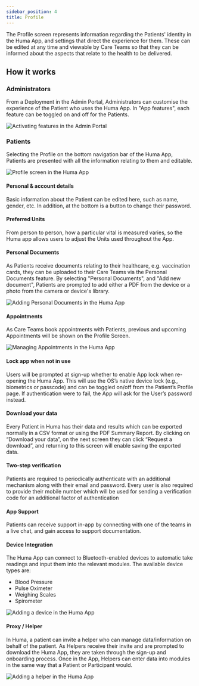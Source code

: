 ```yaml
---
sidebar_position: 4
title: Profile
---
```


The Profile screen represents information regarding the Patients' identity in the Huma App, and settings that direct the experience for them. These can be edited at any time and viewable by Care Teams so that they can be informed about the aspects that relate to the health to be delivered.

## How it works


### Administrators

From a Deployment in the Admin Portal, Administrators can customise the experience of the Patient who uses the Huma App. In "App features", each feature can be toggled on and off for the Patients.

![Activating features in the Admin Portal](./assets/ap-features.png)

### Patients

Selecting the Profile on the bottom navigation bar of the Huma App, Patients are presented with all the information relating to them and editable.

![Profile screen in the Huma App](./assets/profile.png)

#### Personal & account details

Basic information about the Patient can be edited here, such as name, gender, etc. In addition, at the bottom is a button to change their password.

#### Preferred Units

From person to person, how a particular vital is measured varies, so the Huma app allows users to adjust the Units used throughout the App.

#### Personal Documents

As Patients receive documents relating to their healthcare, e.g. vaccination cards, they can be uploaded to their Care Teams via the Personal Documents feature. By selecting "Personal Documents", and "Add new document", Patients are prompted to add either a PDF from the device or a photo from the camera or device's library.

![Adding Personal Documents in the Huma App](./assets/personal-documents.gif)

#### Appointments

As Care Teams book appointments with Patients, previous and upcoming Appointments will be shown on the Profile Screen. 

![Managing Appointments in the Huma App](./assets/appointments.png)

#### Lock app when not in use

Users will be prompted at sign-up whether to enable App lock when re-opening the Huma App. This will use the OS’s native device lock (e.g., biometrics or passcode) and can be toggled on/off from the Patient’s Profile page. If authentication were to fail, the App will ask for the User’s password instead.

#### Download your data

Every Patient in Huma has their data and results which can be exported normally in a CSV format or using the PDF Summary Report. By clicking on “Download your data”, on the next screen they can click “Request a download”, and returning to this screen will enable saving the exported data.

#### Two-step verification

Patients are required to periodically authenticate with an additional mechanism along with their email and password. Every user is also required to provide their mobile number which will be used for sending a verification code for an additional factor of authentication

#### App Support

Patients can receive support in-app by connecting with one of the teams in a live chat, and gain access to support documentation.

#### Device Integration

The Huma App can connect to Bluetooth-enabled devices to automatic take readings and input them into the relevant modules. The available device types are:

- Blood Pressure
- Pulse Oximeter
- Weighing Scales
- Spirometer

![Adding a device in the Huma App](./assets/device-integration.png)

#### Proxy / Helper

In Huma, a patient can invite a helper who can manage data/information on behalf of the patient. As Helpers receive their invite and are prompted to download the Huma App, they are taken through the sign-up and onboarding process. Once in the App, Helpers can enter data into modules in the same way that a Patient or Participant would.

![Adding a helper in the Huma App](./assets/helper.png)